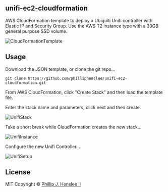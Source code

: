 ## unifi-ec2-cloudformation
AWS CloudFormation template to deploy a Ubiquiti Unifi controller with Elastic IP and Security Group.
Use the AWS T2 instance type with a 30GB general purpose SSD volume.


![CloudFormationTemplate](http://ph2.us/github/unifi-ec2-cloudformation/aws-unifi-cf-designer.png)

## Usage
Download the JSON template, or clone the git repo...

``` script
git clone https://github.com/philliphenslee/unifi-ec2-cloudformation.git
```
   
   
   
   
From AWS CloudFormation, click "Create Stack" and then load the template file.
  
  

Enter the stack name and parameters, click next and then create. 


![UnifiStack](http://ph2.us/github/unifi-ec2-cloudformation/aws-unifi-parameters.png)

    
    
    
    
Take a short break while CloudFormation creates the new stack...

![UnifiInstance](http://ph2.us/github/unifi-ec2-cloudformation/aws-unifi-instance.png)
  
  
  
  
Configure the new Unifi Controller...

![UnifiSetup](http://ph2.us/github/unifi-ec2-cloudformation/aws-unifi-setup.png)


## License
MIT Copyright © [Phillip J. Henslee II](https://github.com/philliphenslee/smartslack/blob/master/LICENSE)







